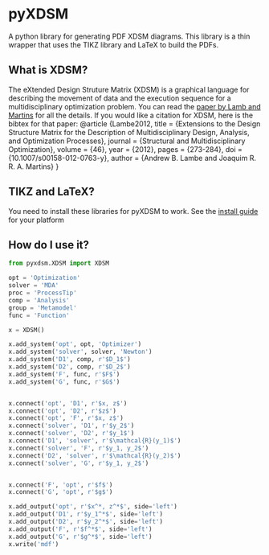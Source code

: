 # pyXDSM

A python library for generating PDF XDSM diagrams.
This library is a thin wrapper that uses the TIKZ library and LaTeX to build the PDFs.

## What is XDSM?
The eXtended Design Struture Matrix (XDSM) is a graphical language for describing the movement of data and the execution sequence for a  multidisciplinary optimization  problem.
You can read the [paper by Lamb and Martins](http://mdolab.engin.umich.edu/content/extensions-design-structure-matrix) for all the details.
If you  would like a citation for XDSM, here is the bibtex for that paper:
    @article {Lambe2012,
    title = {Extensions to the Design Structure Matrix for the Description of Multidisciplinary Design, Analysis, and Optimization Processes},
    journal = {Structural and Multidisciplinary Optimization},
    volume = {46},
    year = {2012},
    pages = {273-284},
    doi = {10.1007/s00158-012-0763-y},
    author = {Andrew B. Lambe and Joaquim R. R. A. Martins}
    }


## TIKZ and LaTeX?
You need to install these libraries for pyXDSM to work. See the [install guide](https://www.latex-project.org/get/) for your platform

## How do I use it?

```python
from pyxdsm.XDSM import XDSM

opt = 'Optimization'
solver = 'MDA'
proc = 'ProcessTip'
comp = 'Analysis'
group = 'Metamodel'
func = 'Function'

x = XDSM()

x.add_system('opt', opt, 'Optimizer')
x.add_system('solver', solver, 'Newton')
x.add_system('D1', comp, r'$D_1$')
x.add_system('D2', comp, r'$D_2$')
x.add_system('F', func, r'$F$')
x.add_system('G', func, r'$G$')


x.connect('opt', 'D1', r'$x, z$')
x.connect('opt', 'D2', r'$z$')
x.connect('opt', 'F', r'$x, z$')
x.connect('solver', 'D1', r'$y_2$')
x.connect('solver', 'D2', r'$y_1$')
x.connect('D1', 'solver', r'$\mathcal{R}(y_1)$')
x.connect('solver', 'F', r'$y_1, y_2$')
x.connect('D2', 'solver', r'$\mathcal{R}(y_2)$')
x.connect('solver', 'G', r'$y_1, y_2$')


x.connect('F', 'opt', r'$f$')
x.connect('G', 'opt', r'$g$')

x.add_output('opt', r'$x^*, z^*$', side='left')
x.add_output('D1', r'$y_1^*$', side='left')
x.add_output('D2', r'$y_2^*$', side='left')
x.add_output('F', r'$f^*$', side='left')
x.add_output('G', r'$g^*$', side='left')
x.write('mdf')
```

